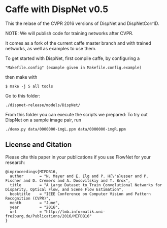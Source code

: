 # Caffe with DispNet v0.5 

This the relase of the CVPR 2016 versions of DispNet and DispNetCorr1D. 

NOTE: We will publish code for training networks after CVPR. 

It comes as a fork of the current caffe master branch and with trained networks,
as well as examples to use them.

To get started with DispNet, first compile caffe, by configuring a

    "Makefile.config" (example given in Makefile.config.example)

then make with 

    $ make -j 5 all tools

Go to this folder:

    ./dispnet-release/models/DispNet/

From this folder you can execute the scripts we prepared:
To try out DispNet on a sample image pair, run

    ./demo.py data/0000000-imgL.ppm data/0000000-imgR.ppm

## License and Citation

Please cite this paper in your publications if you use FlowNet for your research:

    @inproceedings{MIFDB16,
      author       = "N. Mayer and E. Ilg and P. H{\"a}usser and P. Fischer and D. Cremers and A. Dosovitskiy and T. Brox",
      title        = "A Large Dataset to Train Convolutional Networks for Disparity, Optical Flow, and Scene Flow Estimation",
      booktitle    = "IEEE Conference on Computer Vision and Pattern Recognition (CVPR)",
      month        = "June",
      year         = "2016",
      url          = "http://lmb.informatik.uni-freiburg.de/Publications/2016/MIFDB16"
    }



